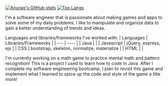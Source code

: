 [![Anurag's GitHub stats](https://github-readme-stats.vercel.app/api?username=jamesocana6)](https://github.com/anuraghazra/github-readme-stats)
[![Top Langs](https://github-readme-stats.vercel.app/api/top-langs/?username=jamesocana6)](https://github.com/anuraghazra/github-readme-stats)


I'm a software engineer that is passionate about making games and apps to solve some of my daily problems. I like to manipulate and organize data to gain a better understanding of trends and ideas. 

Languages and libraries/frameworks I've worked with:
| Languages | Libraries/Frameworks |
| --- | ---- |
| Java | |
| Javascript | jQuery, express, ejs |
| CSS | bootstrap, skeleton, normalize, materialize |
| HTML | |

I'm currently working on a math game to practice mental math and pattern recognition! This is a project I used to learn how to code in Java. After I complete my software engineering bootcamp, I plan to revisit this game and implement what I learned to spice up the code and style of the game a litte more!  
